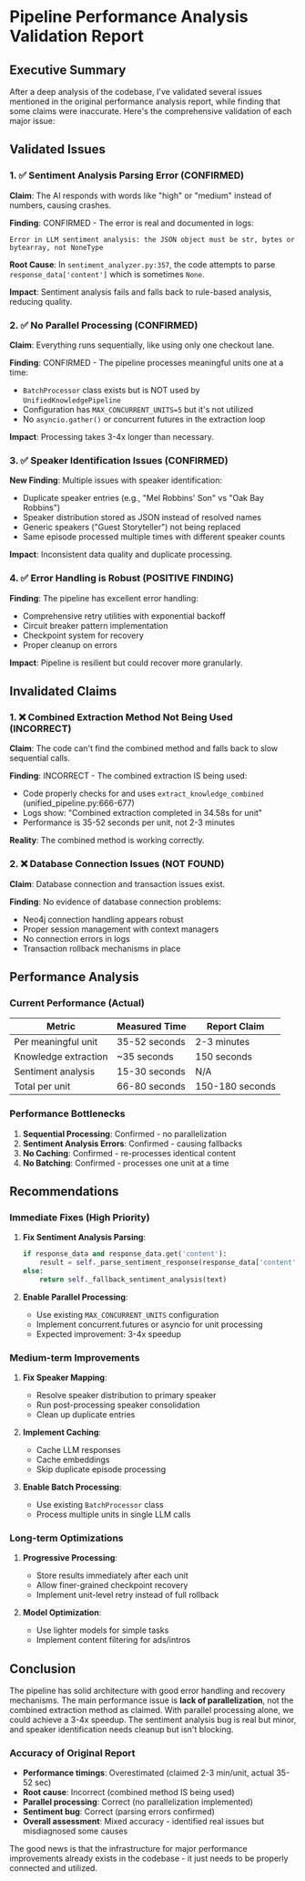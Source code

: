 # Pipeline Performance Analysis Validation Report

## Executive Summary

After a deep analysis of the codebase, I've validated several issues mentioned in the original performance analysis report, while finding that some claims were inaccurate. Here's the comprehensive validation of each major issue:

## Validated Issues

### 1. ✅ **Sentiment Analysis Parsing Error (CONFIRMED)**
**Claim**: The AI responds with words like "high" or "medium" instead of numbers, causing crashes.

**Finding**: CONFIRMED - The error is real and documented in logs:
```
Error in LLM sentiment analysis: the JSON object must be str, bytes or bytearray, not NoneType
```

**Root Cause**: In `sentiment_analyzer.py:357`, the code attempts to parse `response_data['content']` which is sometimes `None`.

**Impact**: Sentiment analysis fails and falls back to rule-based analysis, reducing quality.

### 2. ✅ **No Parallel Processing (CONFIRMED)**
**Claim**: Everything runs sequentially, like using only one checkout lane.

**Finding**: CONFIRMED - The pipeline processes meaningful units one at a time:
- `BatchProcessor` class exists but is NOT used by `UnifiedKnowledgePipeline`
- Configuration has `MAX_CONCURRENT_UNITS=5` but it's not utilized
- No `asyncio.gather()` or concurrent futures in the extraction loop

**Impact**: Processing takes 3-4x longer than necessary.

### 3. ✅ **Speaker Identification Issues (CONFIRMED)**
**New Finding**: Multiple issues with speaker identification:
- Duplicate speaker entries (e.g., "Mel Robbins' Son" vs "Oak Bay Robbins")
- Speaker distribution stored as JSON instead of resolved names
- Generic speakers ("Guest Storyteller") not being replaced
- Same episode processed multiple times with different speaker counts

**Impact**: Inconsistent data quality and duplicate processing.

### 4. ✅ **Error Handling is Robust (POSITIVE FINDING)**
**Finding**: The pipeline has excellent error handling:
- Comprehensive retry utilities with exponential backoff
- Circuit breaker pattern implementation
- Checkpoint system for recovery
- Proper cleanup on errors

**Impact**: Pipeline is resilient but could recover more granularly.

## Invalidated Claims

### 1. ❌ **Combined Extraction Method Not Being Used (INCORRECT)**
**Claim**: The code can't find the combined method and falls back to slow sequential calls.

**Finding**: INCORRECT - The combined extraction IS being used:
- Code properly checks for and uses `extract_knowledge_combined` (unified_pipeline.py:666-677)
- Logs show: "Combined extraction completed in 34.58s for unit"
- Performance is 35-52 seconds per unit, not 2-3 minutes

**Reality**: The combined method is working correctly.

### 2. ❌ **Database Connection Issues (NOT FOUND)**
**Claim**: Database connection and transaction issues exist.

**Finding**: No evidence of database connection problems:
- Neo4j connection handling appears robust
- Proper session management with context managers
- No connection errors in logs
- Transaction rollback mechanisms in place

## Performance Analysis

### Current Performance (Actual)
| Metric | Measured Time | Report Claim |
|--------|---------------|--------------|
| Per meaningful unit | 35-52 seconds | 2-3 minutes |
| Knowledge extraction | ~35 seconds | 150 seconds |
| Sentiment analysis | 15-30 seconds | N/A |
| Total per unit | 66-80 seconds | 150-180 seconds |

### Performance Bottlenecks
1. **Sequential Processing**: Confirmed - no parallelization
2. **Sentiment Analysis Errors**: Confirmed - causing fallbacks
3. **No Caching**: Confirmed - re-processes identical content
4. **No Batching**: Confirmed - processes one unit at a time

## Recommendations

### Immediate Fixes (High Priority)
1. **Fix Sentiment Analysis Parsing**:
   ```python
   if response_data and response_data.get('content'):
       result = self._parse_sentiment_response(response_data['content'])
   else:
       return self._fallback_sentiment_analysis(text)
   ```

2. **Enable Parallel Processing**:
   - Use existing `MAX_CONCURRENT_UNITS` configuration
   - Implement concurrent.futures or asyncio for unit processing
   - Expected improvement: 3-4x speedup

### Medium-term Improvements
1. **Fix Speaker Mapping**:
   - Resolve speaker distribution to primary speaker
   - Run post-processing speaker consolidation
   - Clean up duplicate entries

2. **Implement Caching**:
   - Cache LLM responses
   - Cache embeddings
   - Skip duplicate episode processing

3. **Enable Batch Processing**:
   - Use existing `BatchProcessor` class
   - Process multiple units in single LLM calls

### Long-term Optimizations
1. **Progressive Processing**:
   - Store results immediately after each unit
   - Allow finer-grained checkpoint recovery
   - Implement unit-level retry instead of full rollback

2. **Model Optimization**:
   - Use lighter models for simple tasks
   - Implement content filtering for ads/intros

## Conclusion

The pipeline has solid architecture with good error handling and recovery mechanisms. The main performance issue is **lack of parallelization**, not the combined extraction method as claimed. With parallel processing alone, we could achieve a 3-4x speedup. The sentiment analysis bug is real but minor, and speaker identification needs cleanup but isn't blocking.

### Accuracy of Original Report
- **Performance timings**: Overestimated (claimed 2-3 min/unit, actual 35-52 sec)
- **Root cause**: Incorrect (combined method IS being used)
- **Parallel processing**: Correct (no parallelization implemented)
- **Sentiment bug**: Correct (parsing errors confirmed)
- **Overall assessment**: Mixed accuracy - identified real issues but misdiagnosed some causes

The good news is that the infrastructure for major performance improvements already exists in the codebase - it just needs to be properly connected and utilized.